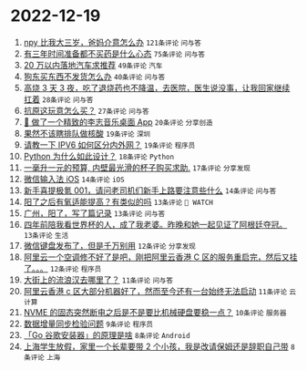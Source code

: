 # 2022-12-19

1. [npy 比我大三岁，爸妈介意怎么办](https://www.v2ex.com/t/903412) `121条评论` `问与答`
1. [有三年时间准备都不买药是什么心态](https://www.v2ex.com/t/903408) `75条评论` `问与答`
1. [20 万以内落地汽车求推荐](https://www.v2ex.com/t/903417) `49条评论` `汽车`
1. [狗东买东西不发货怎么办](https://www.v2ex.com/t/903402) `40条评论` `问与答`
1. [高烧 3 天 3 夜，吃了退烧药也不降温，去医院，医生说没事，让我回家继续扛着](https://www.v2ex.com/t/903425) `28条评论` `问与答`
1. [抗原这玩意怎么买？](https://www.v2ex.com/t/903398) `27条评论` `问与答`
1. [🤖 做了一个精致的李志音乐桌面 App](https://www.v2ex.com/t/903400) `20条评论` `分享创造`
1. [果然不该瞎排队做核酸](https://www.v2ex.com/t/903436) `19条评论` `深圳`
1. [请教一下 IPV6 如何区分内外网？](https://www.v2ex.com/t/903406) `19条评论` `程序员`
1. [Python 为什么如此设计？](https://www.v2ex.com/t/903396) `18条评论` `Python`
1. [一毫升一元的预算, 内壁最光滑的杯子购买求助.](https://www.v2ex.com/t/903418) `17条评论` `分享发现`
1. [微信输入法 iOS](https://www.v2ex.com/t/903443) `14条评论` `iOS`
1. [新手喜提极氪 001，请问老司机们新手上路要注意些什么](https://www.v2ex.com/t/903426) `14条评论` `问与答`
1. [阳了之后有氧适能提高？有类似的吗](https://www.v2ex.com/t/903434) `13条评论` ` WATCH`
1. [广州，阳了，写了篇记录](https://www.v2ex.com/t/903432) `13条评论` `问与答`
1. [四年前陪我看世界杯的人，成了我老婆。昨晚和她一起见证了阿根廷夺冠。](https://www.v2ex.com/t/903409) `13条评论` `生活`
1. [微信键盘发布了，但是千万别用](https://www.v2ex.com/t/903442) `12条评论` `分享发现`
1. [阿里云一个空调修不好了是吧，刚把阿里云香港 C 区的服务重启完，然后又挂了。。。](https://www.v2ex.com/t/903424) `12条评论` `程序员`
1. [大街上的流浪汉去哪里了？](https://www.v2ex.com/t/903435) `11条评论` `问与答`
1. [阿里云香港 c 区大部分机器好了，然而至今还有一台始终无法启动](https://www.v2ex.com/t/903395) `11条评论` `云计算`
1. [NVME 的固态突然断电之后是不是要比机械硬盘要稳一点？](https://www.v2ex.com/t/903403) `10条评论` `服务器`
1. [数据增量同步检验问题](https://www.v2ex.com/t/903420) `9条评论` `程序员`
1. [「Go 谷歌安装器」的原理是啥](https://www.v2ex.com/t/903410) `8条评论` `Android`
1. [上海学生放假，家里一个长辈要带 2 个小孩，我是改请保姆还是辞职自己带](https://www.v2ex.com/t/903399) `8条评论` `上海`

